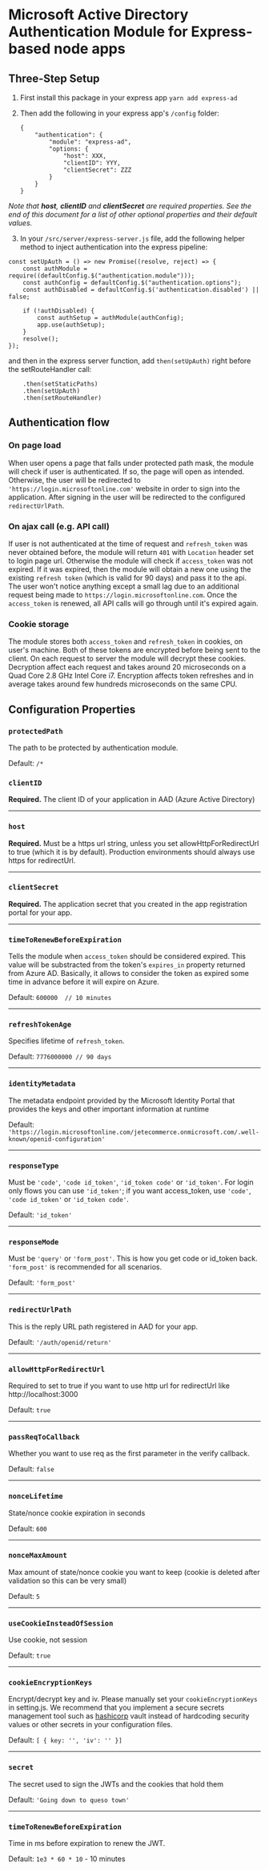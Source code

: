 # Microsoft Active Directory Authentication Module for Express-based node apps

## Three-Step Setup

1. First install this package in your express app
`yarn add express-ad`

2. Then add the following in your express app's `/config` folder:

    ```
    {
        "authentication": {
            "module": "express-ad",
            "options: { 
                "host": XXX,
                "clientID": YYY,
                "clientSecret": ZZZ
            }
        }
    }
    ```
*Note that **host**, **clientID** and **clientSecret** are required properties. See the end of this document for a list of other optional properties and their default values.*

3. In your `/src/server/express-server.js` file, add the following helper method to inject authentication into the express pipeline:
```
const setUpAuth = () => new Promise((resolve, reject) => {
    const authModule = require((defaultConfig.$("authentication.module")));
    const authConfig = defaultConfig.$("authentication.options");
    const authDisabled = defaultConfig.$('authentication.disabled') || false;

    if (!authDisabled) {
        const authSetup = authModule(authConfig);
        app.use(authSetup);
    }
    resolve();
});
```
and then in the express server function, add `then(setUpAuth)` right before the setRouteHandler call: 
```
    .then(setStaticPaths)
    .then(setUpAuth)
    .then(setRouteHandler)
```

## Authentication flow

### On page load
When user opens a page that falls under protected path mask, the module will check if user is authenticated. If so, the page will open as intended. Otherwise, the user will be redirected to `'https://login.microsoftonline.com'` website in order to sign into the application. After signing in the user will be redirected to the configured `redirectUrlPath`. 

### On ajax call (e.g. API call)
If user is not authenticated at the time of request and `refresh_token` was never obtained before, the module will return `401` with `Location` header set to login page url. Otherwise the module will check if `access_token` was not expired. If it was expired, then the module will obtain a new one using the existing `refresh token` (which is valid for 90 days) and pass it to the api. The user won't notice anything except a small lag due to an additional request being made to `https://login.microsoftonline.com`. Once the `access_token` is renewed, all API calls will go through until it's expired again.

### Cookie storage 
The module stores both `access_token` and `refresh_token` in cookies, on user's machine. Both of these tokens are encrypted before being sent to the client. On each request to server the module will decrypt these cookies. Decryption affect each request and takes around 20 microseconds on a Quad Core 2.8 GHz Intel Core i7. Encryption affects token refreshes and in average takes around few hundreds microseconds on the same CPU.

## Configuration Properties

### `protectedPath`

The path to be protected by authentication module. 

Default: `/*`

### `clientID`

**Required.** The client ID of your application in AAD (Azure Active Directory)

---

### `host`

**Required.** Must be a https url string, unless you set allowHttpForRedirectUrl to true (which it is by default). Production environments should always use https for redirectUrl.

---

### `clientSecret` 

**Required.** The application secret that you created in the app registration portal for your app.

---

### `timeToRenewBeforeExpiration` 

Tells the module when `access_token` should be considered expired. This value will be substracted from the token's `expires_in` property returned from Azure AD. Basically, it allows to consider the token as expired some time in advance before it will expire on Azure.

Default: `600000  // 10 minutes`

---

### `refreshTokenAge`

Specifies lifetime of `refresh_token`.

Default: `7776000000 // 90 days`

---

### `identityMetadata`

The metadata endpoint provided by the Microsoft Identity Portal
that provides the keys and other important information at runtime

Default: `'https://login.microsoftonline.com/jetecommerce.onmicrosoft.com/.well-known/openid-configuration'`

---
  
### `responseType`

Must be `'code'`, `'code id_token'`, `'id_token code'` or `'id_token'`.
For login only flows you can use `'id_token'`; if you want access_token,
use `'code'`, `'code id_token'` or `'id_token code'`.

Default: `'id_token'`

---

### `responseMode`

Must be `'query'` or `'form_post'`. This is how you get code or id_token back. `'form_post'` is recommended for all scenarios.

Default: `'form_post'`

---

### `redirectUrlPath`

This is the reply URL path registered in AAD for your app.

Default: `'/auth/openid/return'`

---

### `allowHttpForRedirectUrl`

Required to set to true if you want to use http url for redirectUrl like http://localhost:3000

  Default: `true`

---

### `passReqToCallback`

Whether you want to use req as the first parameter in the verify callback.

Default: `false`

---

### `nonceLifetime`

State/nonce cookie expiration in seconds

Default: `600`

---

### `nonceMaxAmount`

Max amount of state/nonce cookie you want to keep (cookie is deleted after validation so this can be very small)

Default: `5`

---

### `useCookieInsteadOfSession`

Use cookie, not session

Default: `true`

---

### `cookieEncryptionKeys`

Encrypt/decrypt key and iv. Please manually set your `cookieEncryptionKeys` in setting.js. We recommend that you implement a secure secrets management tool such as [hashicorp](https://https://www.vaultproject.io/) vault instead of hardcoding security values or other secrets in your configuration files.

Default: `[ { key: '', 'iv': '' }]`

---

### `secret`

The secret used to sign the JWTs and the cookies that hold them

Default: `'Going down to queso town'`

---

### `timeToRenewBeforeExpiration`

Time in ms before expiration to renew the JWT.

Default: `1e3 * 60 * 10` - 10 minutes



